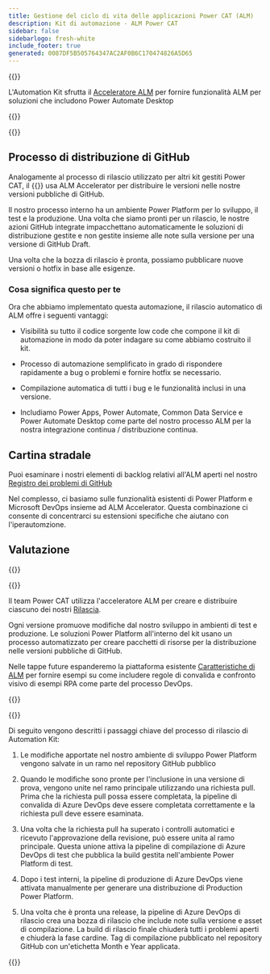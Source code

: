 ```yaml
---
title: Gestione del ciclo di vita delle applicazioni Power CAT (ALM)
description: Kit di automazione - ALM Power CAT
sidebar: false
sidebarlogo: fresh-white
include_footer: true
generated: 0087DF5B505764347AC2AF0B6C170474826A5D65
---
```


{{<slideStyles>}}

<div class="optional">

L'Automation Kit sfrutta il [Acceleratore ALM](https://aka.ms/aa4pp) per fornire funzionalità ALM per soluzioni che includono Power Automate Desktop

</div>

{{<presentation slides="1,2">}}


<div class="optional">

{{<presentationStyles>}}

## Processo di distribuzione di GitHub

Analogamente al processo di rilascio utilizzato per altri kit gestiti Power CAT, il {{<product-name>}} usa ALM Accelerator per distribuire le versioni nelle nostre versioni pubbliche di GitHub.

Il nostro processo interno ha un ambiente Power Platform per lo sviluppo, il test e la produzione. Una volta che siamo pronti per un rilascio, le nostre azioni GitHub integrate impacchettano automaticamente le soluzioni di distribuzione gestite e non gestite insieme alle note sulla versione per una versione di GitHub Draft.

Una volta che la bozza di rilascio è pronta, possiamo pubblicare nuove versioni o hotfix in base alle esigenze.

### Cosa significa questo per te

Ora che abbiamo implementato questa automazione, il rilascio automatico di ALM offre i seguenti vantaggi:

- Visibilità su tutto il codice sorgente low code che compone il kit di automazione in modo da poter indagare su come abbiamo costruito il kit.

- Processo di automazione semplificato in grado di rispondere rapidamente a bug o problemi e fornire hotfix se necessario.

- Compilazione automatica di tutti i bug e le funzionalità inclusi in una versione.

- Includiamo Power Apps, Power Automate, Common Data Service e Power Automate Desktop come parte del nostro processo ALM per la nostra integrazione continua / distribuzione continua.

## Cartina stradale

Puoi esaminare i nostri elementi di backlog relativi all'ALM aperti nel nostro [Registro dei problemi di GitHub](https://github.com/microsoft/powercat-automation-kit/issues?q=is%3Aissue+is%3Aopen+label%3Aalm)

Nel complesso, ci basiamo sulle funzionalità esistenti di Power Platform e Microsoft DevOps insieme ad ALM Accelerator. Questa combinazione ci consente di concentrarci su estensioni specifiche che aiutano con l'iperautomzione.

## Valutazione

{{<questions name="/content/it/features/alm/powercat.json" completed="Grazie per aver fornito feedback" shownavigationbuttons="false" locale="it">}}

</div>

{{<slide  id="slide1" audio="features/alm/powercat/overview.mp3" description="Power CAT ALM Overview" localImage="/images/illustrations/alm-roadmap-2022-11.svg" >}}

Il team Power CAT utilizza l'acceleratore ALM per creare e distribuire ciascuno dei nostri [Rilascia](https://github.com/microsoft/powercat-automation-kit/releases).

Ogni versione promuove modifiche dal nostro sviluppo in ambienti di test e produzione. Le soluzioni Power Platform all'interno del kit usano un processo automatizzato per creare pacchetti di risorse per la distribuzione nelle versioni pubbliche di GitHub.

Nelle tappe future espanderemo la piattaforma esistente [Caratteristiche di ALM](/it/features/alm) per fornire esempi su come includere regole di convalida e confronto visivo di esempi RPA come parte del processo DevOps.  

{{</slide>}}

{{<slide  id="slide2" audio="features/alm/powercat/release-process.mp3" description="Power CAT Automation Kit Release Checker" localImage="/images/illustrations/alm-powercat-process.svg" >}}

Di seguito vengono descritti i passaggi chiave del processo di rilascio di Automation Kit:

1. Le modifiche apportate nel nostro ambiente di sviluppo Power Platform vengono salvate in un ramo nel repository GitHub pubblico

2. Quando le modifiche sono pronte per l'inclusione in una versione di prova, vengono unite nel ramo principale utilizzando una richiesta pull. Prima che la richiesta pull possa essere completata, la pipeline di convalida di Azure DevOps deve essere completata correttamente e la richiesta pull deve essere esaminata.

3. Una volta che la richiesta pull ha superato i controlli automatici e ricevuto l'approvazione della revisione, può essere unita al ramo principale. Questa unione attiva la pipeline di compilazione di Azure DevOps di test che pubblica la build gestita nell'ambiente Power Platform di test.

4. Dopo i test interni, la pipeline di produzione di Azure DevOps viene attivata manualmente per generare una distribuzione di Production Power Platform.

5. Una volta che è pronta una release, la pipeline di Azure DevOps di rilascio crea una bozza di rilascio che include note sulla versione e asset di compilazione. La build di rilascio finale chiuderà tutti i problemi aperti e chiuderà la fase cardine. Tag di compilazione pubblicato nel repository GitHub con un'etichetta Month e Year applicata.

{{</slide>}}
